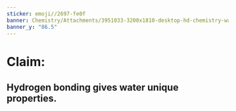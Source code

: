 ```yaml
---
sticker: emoji//2697-fe0f
banner: Chemistry/Attachments/3951033-3200x1810-desktop-hd-chemistry-wallpaper-photo.jpg
banner_y: "86.5"
---
```

# **Claim:**
## Hydrogen bonding gives water unique properties.